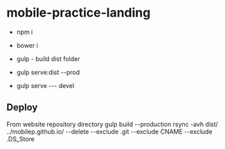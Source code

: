 # mobile-practice-landing

- npm i
- bower i 

- gulp - build dist folder
- gulp serve:dist --prod
- gulp serve  --- devel


## Deploy
From website repository directory
gulp build --production
rsync -avh dist/ ../mobilep.github.io/ --delete --exclude .git --exclude CNAME --exclude .DS_Store


